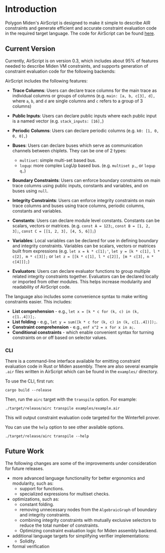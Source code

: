 # Introduction

Polygon Miden's AirScript is designed to make it simple to describe AIR constraints and generate efficient and accurate constraint evaluation code in the required target language. The code for AirScript can be found [here](https://github.com/0xPolygonMiden/air-script/).

## Current Version

Currently, AirScript is on version 0.3, which includes about 95% of features needed to describe Miden VM constraints, and supports generation of constraint evaluation code for the following backends:

AirScript includes the following features:

- **Trace Columns**: Users can declare trace columns for the main trace as individual columns or groups of columns (e.g. `main: [a, b, c[3], d],` where `a`, `b`, and `d` are single columns and `c` refers to a group of 3 columns)

- **Public Inputs**: Users can declare public inputs where each public input is a named vector (e.g. `stack_inputs: [16],`)

- **Periodic Columns**: Users can declare periodic columns (e.g. `k0: [1, 0, 0, 0],`)

- **Buses**: Users can declare buses which serve as communication channels between chiplets. They can be one of 2 types:
  - `multiset`: simple multi-set based bus.
  - `logup`: more complex LogUp based bus.
(e.g. `multiset p,`, or `logup q,`)

- **Boundary Constraints**: Users can enforce boundary constraints on main trace columns using public inputs, constants and variables, and on buses using `null`.

- **Integrity Constraints**: Users can enforce integrity constraints on main trace columns and buses using trace columns, periodic columns, constants and variables.

- **Constants**: Users can declare module level constants. Constants can be scalars, vectors or matrices.
  (e.g. `const A = 123;`, `const B = [1, 2, 3];`, `const C = [[1, 2, 3], [4, 5, 6]];`)

- **Variables**: Local variables can be declared for use in defining boundary and integrity constraints. Variables can be scalars, vectors or matrices built from expressions (e.g. `let x = k * c[1];'`, `let y = [k * c[1], l * c[2], m * c[3]];` or `let z = [[k * c[1], l * c[2]], [m * c[3], n * c[4]]];`)

- **Evaluators**: Users can declare evaluator functions to group multiple related integrity constraints together. Evaluators can be declared locally or imported from other modules. This helps increase modularity and readability of AirScript code.

The language also includes some convenience syntax to make writing constraints easier. This includes:

- **List comprehension** - e.g., `let x = [k * c for (k, c) in (k, c[1..4])];`.
- **List folding** - e.g., `let y = sum([k * c for (k, c) in (k, c[1..4])]);`.
- **Constraint comprehension** - e.g., `enf x^2 = x for x in a;`.
- **Conditional constraints** - which enable convenient syntax for turning constraints on or off based on selector values.

### CLI

There is a command-line interface available for emitting constraint evaluation code in Rust or Miden assembly. There are also several example `.air` files written in AirScript which can be found in the `examples/` directory.

To use the CLI, first run:

```
cargo build --release
```

Then, run the `airc` target with the `transpile` option. For example:

```
./target/release/airc transpile examples/example.air
```
This will output constraint evaluation code targeted for the Winterfell prover.

You can use the `help` option to see other available options.

```
./target/release/airc transpile --help
```

## Future Work

The following changes are some of the improvements under consideration for future releases.

- more advanced language functionality for better ergonomics and modularity, such as:
  - support for functions.
  - specialized expressions for multiset checks.
- optimizations, such as:
  - constant folding.
  - removing unnecessary nodes from the `AlgebraicGraph` of boundary and integrity constraints.
  - combining integrity constraints with mutually exclusive selectors to reduce the total number of constraints.
  - Optimizing constraint evaluation logic for Miden assembly backend.
- additional language targets for simplifying verifier implementations:
  - Solidity.
- formal verification
